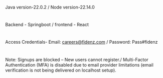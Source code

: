Java version-22.0.2 /
Node version-22.14.0
#
Backend - Springboot /
frontend - React
#
Access Credentials-
Email: careers@fidenz.com /
Password: Pass#fidenz
#
 Note:
Signups are blocked – New users cannot register./
Multi-Factor Authentication (MFA) is disabled due to email provider limitations (email verification is not being delivered on localhost setup).
         
